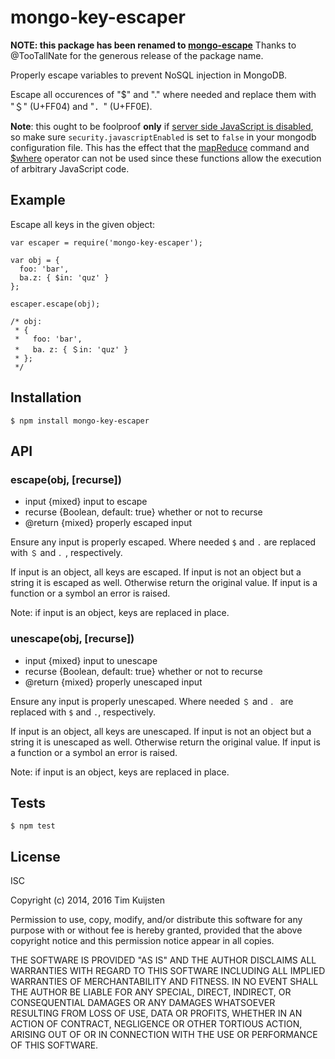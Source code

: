 # mongo-key-escaper

**NOTE: this package has been renamed to [mongo-escape]** Thanks to @TooTallNate
for the generous release of the package name.

Properly escape variables to prevent NoSQL injection in MongoDB.

Escape all occurences of "$" and "." where needed and replace them with "＄"
(U+FF04) and "．" (U+FF0E).

**Note**: this ought to be foolproof **only** if [server side JavaScript is disabled],
so make sure `security.javascriptEnabled` is set to `false` in your mongodb
configuration file. This has the effect that the [mapReduce] command and [$where]
operator can not be used since these functions allow the execution of arbitrary
JavaScript code.

## Example

Escape all keys in the given object:

    var escaper = require('mongo-key-escaper');

    var obj = {
      foo: 'bar',
      ba.z: { $in: 'quz' }
    };

    escaper.escape(obj);

    /* obj:
     * {
     *   foo: 'bar',
     *   ba．z: { ＄in: 'quz' }
     * };
     */

## Installation

    $ npm install mongo-key-escaper

## API

###  escape(obj, [recurse])
* input {mixed} input to escape
* recurse {Boolean, default: true} whether or not to recurse
* @return {mixed} properly escaped input

Ensure any input is properly escaped. Where needed `$` and `.` are replaced
with `＄` and `．`, respectively.

If input is an object, all keys are escaped. If input is not an object but a
string it is escaped as well. Otherwise return the original value. If input
is a function or a symbol an error is raised.

Note: if input is an object, keys are replaced in place.

### unescape(obj, [recurse])
* input {mixed} input to unescape
* recurse {Boolean, default: true} whether or not to recurse
* @return {mixed} properly unescaped input

Ensure any input is properly unescaped. Where needed `＄` and `．` are
replaced with `$` and `.`, respectively.

If input is an object, all keys are unescaped. If input is not an object but
a string it is unescaped as well. Otherwise return the original value. If
input is a function or a symbol an error is raised.

Note: if input is an object, keys are replaced in place.

## Tests

    $ npm test

## License

ISC

Copyright (c) 2014, 2016 Tim Kuijsten

Permission to use, copy, modify, and/or distribute this software for any
purpose with or without fee is hereby granted, provided that the above
copyright notice and this permission notice appear in all copies.

THE SOFTWARE IS PROVIDED "AS IS" AND THE AUTHOR DISCLAIMS ALL WARRANTIES
WITH REGARD TO THIS SOFTWARE INCLUDING ALL IMPLIED WARRANTIES OF
MERCHANTABILITY AND FITNESS. IN NO EVENT SHALL THE AUTHOR BE LIABLE FOR
ANY SPECIAL, DIRECT, INDIRECT, OR CONSEQUENTIAL DAMAGES OR ANY DAMAGES
WHATSOEVER RESULTING FROM LOSS OF USE, DATA OR PROFITS, WHETHER IN AN
ACTION OF CONTRACT, NEGLIGENCE OR OTHER TORTIOUS ACTION, ARISING OUT OF
OR IN CONNECTION WITH THE USE OR PERFORMANCE OF THIS SOFTWARE.

[mongo-escape]: https://www.npmjs.com/package/mongo-escape
[server side JavaScript is disabled]: https://docs.mongodb.com/manual/core/server-side-javascript/#disable-server-side-js
[mapReduce]: https://docs.mongodb.com/manual/reference/command/mapReduce/#dbcmd.mapReduce
[$where]: https://docs.mongodb.com/manual/reference/operator/query/where/#op._S_where
